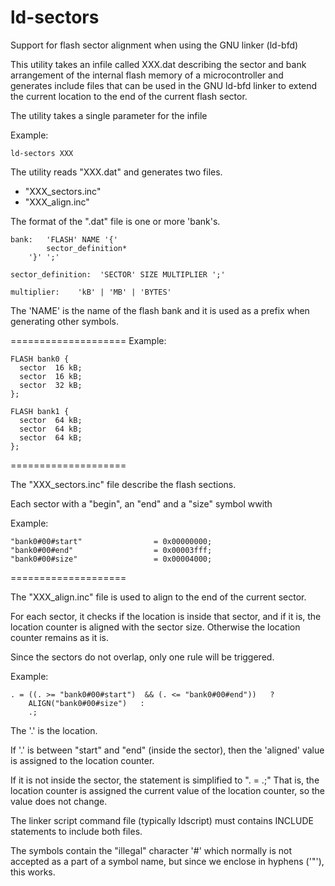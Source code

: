 # ld-sectors
Support for flash sector alignment when using the GNU linker (ld-bfd)

This utility takes an infile called XXX.dat describing the sector
and bank arrangement of the internal flash memory of a microcontroller
and generates include files that can be used in the GNU ld-bfd linker
to extend the current location to the end of the current flash sector.

The utility takes a single parameter for the infile

Example:

	ld-sectors XXX

The utility reads "XXX.dat" and generates two files.

* "XXX_sectors.inc"
* "XXX_align.inc"

The format of the ".dat" file is one or more 'bank's.

	bank:   'FLASH' NAME '{'
			sector_definition*
		'}' ';'
	
	sector_definition:  'SECTOR' SIZE MULTIPLIER ';'
	
	multiplier:    'kB' | 'MB' | 'BYTES'

The 'NAME' is the name of the flash bank and it is used as a prefix
when generating other symbols.

====================
Example:

	FLASH bank0 {
	  sector  16 kB;
	  sector  16 kB;
	  sector  32 kB;
	};
	
	FLASH bank1 {
	  sector  64 kB;
	  sector  64 kB;
	  sector  64 kB;
	};

====================

The "XXX_sectors.inc" file describe the flash sections.

Each sector with a "begin", an "end" and a "size" symbol wwith 

Example:

	"bank0#00#start"                = 0x00000000;
	"bank0#00#end"                  = 0x00003fff;
	"bank0#00#size"                 = 0x00004000;

====================

The "XXX_align.inc" file is used to align
to the end of the current sector.

For each sector, it checks if the location is inside that sector,
and if it is, the location counter is aligned with the sector size.
Otherwise the location counter remains as it is.

Since the sectors do not overlap, only one rule will be triggered.

Example:

	. = ((. >= "bank0#00#start")  && (. <= "bank0#00#end"))   ?
		ALIGN("bank0#00#size")   :
		.;

The '.'	is the location.

If '.' is between "start" and "end" (inside the sector), then
the 'aligned' value is assigned to the location counter.

If it is not inside the sector, the statement is simplified to ". = .;"
That is, the location counter is assigned the current value of the
location counter, so the value does not change.

The linker script command file (typically ldscript) must
contains INCLUDE statements to include both files.

The symbols contain the "illegal" character '#' which normally
is not accepted as a part of a symbol name, but since we
enclose in hyphens ('"'), this works.
